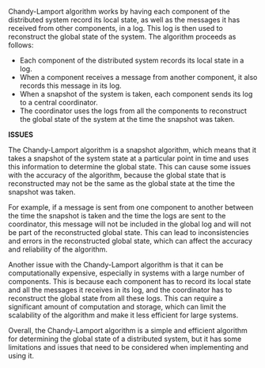 Chandy-Lamport algorithm works by having each component of the distributed system record its local state, as well as the messages it has received from other components, in a log. This log is then used to reconstruct the global state of the system. The algorithm proceeds as follows:

- Each component of the distributed system records its local state in a log.
- When a component receives a message from another component, it also records this message in its log.
- When a snapshot of the system is taken, each component sends its log to a central coordinator.
- The coordinator uses the logs from all the components to reconstruct the global state of the system at the time the snapshot was taken.


**ISSUES**

The Chandy-Lamport algorithm is a snapshot algorithm, which means that it takes a snapshot of the system state at a particular point in time and uses this information to determine the global state. This can cause some issues with the accuracy of the algorithm, because the global state that is reconstructed may not be the same as the global state at the time the snapshot was taken.

For example, if a message is sent from one component to another between the time the snapshot is taken and the time the logs are sent to the coordinator, this message will not be included in the global log and will not be part of the reconstructed global state. This can lead to inconsistencies and errors in the reconstructed global state, which can affect the accuracy and reliability of the algorithm.

Another issue with the Chandy-Lamport algorithm is that it can be computationally expensive, especially in systems with a large number of components. This is because each component has to record its local state and all the messages it receives in its log, and the coordinator has to reconstruct the global state from all these logs. This can require a significant amount of computation and storage, which can limit the scalability of the algorithm and make it less efficient for large systems.

Overall, the Chandy-Lamport algorithm is a simple and efficient algorithm for determining the global state of a distributed system, but it has some limitations and issues that need to be considered when implementing and using it.